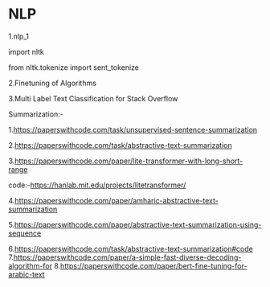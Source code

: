 # NLP

1.nlp_1

   
   import nltk
   
   from nltk.tokenize import sent_tokenize

2.Finetuning of Algorithms

3.Multi Label Text Classification for Stack Overflow

Summarization:-

   

   1.https://paperswithcode.com/task/unsupervised-sentence-summarization

   2.https://paperswithcode.com/task/abstractive-text-summarization
   
   3.https://paperswithcode.com/paper/lite-transformer-with-long-short-range
   
   code:-https://hanlab.mit.edu/projects/litetransformer/
   
   4.https://paperswithcode.com/paper/amharic-abstractive-text-summarization

   5.https://paperswithcode.com/paper/abstractive-text-summarization-using-sequence
   
   6.https://paperswithcode.com/task/abstractive-text-summarization#code
   7.https://paperswithcode.com/paper/a-simple-fast-diverse-decoding-algorithm-for
   8.https://paperswithcode.com/paper/bert-fine-tuning-for-arabic-text
